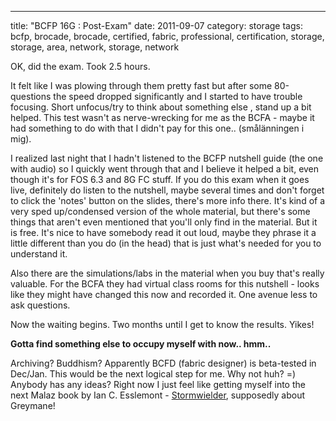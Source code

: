 ---
title: "BCFP 16G : Post-Exam"
date: 2011-09-07
category: storage
tags: bcfp, brocade, brocade, certified, fabric, professional, certification, storage, storage, area, network, storage, network

OK, did the exam. Took 2.5 hours.

It felt like I was plowing through them pretty fast but after some 80-questions the speed dropped significantly and I started to have trouble focusing. Short unfocus/try to think about something else , stand up a bit helped. This test wasn't as nerve-wrecking for me as the BCFA - maybe it had something to do with that I didn't pay for this one.. (smålänningen i mig).

I realized last night that I hadn't listened to the BCFP nutshell guide (the one with audio) so I quickly went through that and I believe it helped a bit, even though it's for FOS 6.3 and 8G FC stuff. If you do this exam when it goes live, definitely do listen to the nutshell, maybe several times and don't forget to click the 'notes' button on the slides, there's more info there. It's kind of a very sped up/condensed version of the whole material, but there's some things that aren't even mentioned that you'll only find in the material. But it is free. It's nice to have somebody read it out loud, maybe they phrase it a little different than you do (in the head) that is just what's needed for you to understand it.

Also there are the simulations/labs in the material when you buy that's really valuable. For the BCFA they had virtual class rooms for this nutshell - looks like they might have changed this now and recorded it. One avenue less to ask questions.

Now the waiting begins. Two months until I get to know the results. Yikes!

**Gotta find something else to occupy myself with now.. hmm..**

Archiving? Buddhism? Apparently BCFD (fabric designer) is beta-tested in Dec/Jan. This would be the next logical step for me. Why not huh? =) Anybody has any ideas? Right now I just feel like getting myself into the next Malaz book by Ian C. Esslemont - [Stormwielder](http://www.amazon.com/Stonewielder-Malazan-Empire-Ian-Esslemont/dp/0593064445 "on amazon"), supposedly about Greymane!
